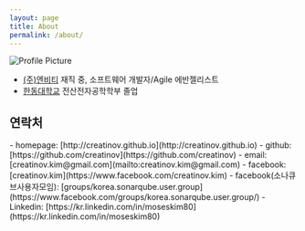 ```yaml
---
layout: page
title: About
permalink: /about/
---
```


<img src="{{ site.baseurl }}assets/profile-placeholder.gif" title="Profile Picture" class="profile">


- [(주)엔비티][nbt-devsite] 재직 중, 소프트웨어 개발자/Agile 에반젤리스트<br>
- [한동대학교][handong-global-university] 전산전자공학학부 졸업


<h2>연락처</h2>
- homepage: [http://creatinov.github.io](http://creatinov.github.io)
- github: [https://github.com/creatinov](https://github.com/creatinov)
- email: [creatinov.kim@gmail.com](mailto:creatinov.kim@gmail.com)
- facebook: [creatinov.kim](https://www.facebook.com/creatinov.kim)
- facebook(소나큐브사용자모임): [groups/korea.sonarqube.user.group](https://www.facebook.com/groups/korea.sonarqube.user.group/)
- Linkedin: [https://kr.linkedin.com/in/moseskim80](https://kr.linkedin.com/in/moseskim80)

[nbt-devsite]: http://nbtpartners.github.io/
[handong-global-university]: https://www.handong.edu/
[centrarium]: https://github.com/bencentra/centrarium
[bencentra]: http://bencentra.com
[jekyll]: https://github.com/jekyll/jekyll
